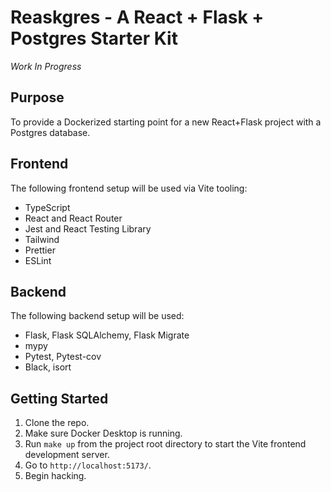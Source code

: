 # Reaskgres - A React + Flask + Postgres Starter Kit
_Work In Progress_

## Purpose

To provide a Dockerized starting point for a new React+Flask project with a Postgres database.

## Frontend

The following frontend setup will be used via Vite tooling:

* TypeScript
* React and React Router
* Jest and React Testing Library
* Tailwind
* Prettier
* ESLint

## Backend

The following backend setup will be used:

* Flask, Flask SQLAlchemy, Flask Migrate
* mypy
* Pytest, Pytest-cov
* Black, isort

## Getting Started

1. Clone the repo.
1. Make sure Docker Desktop is running.
1. Run `make up` from the project root directory to start the Vite frontend development server.
1. Go to `http://localhost:5173/`.
1. Begin hacking.
